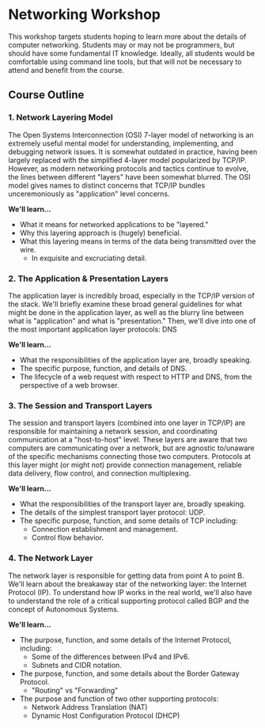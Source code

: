 # Networking Workshop

This workshop targets students hoping to learn more about the details of computer networking. Students may or may not be programmers, but should have some fundamental IT knowledge. Ideally, all students would be comfortable using command line tools, but that will not be necessary to attend and benefit from the course.

## Course Outline

### 1. Network Layering Model

The Open Systems Interconnection (OSI) 7-layer model of networking is an extremely useful mental model for understanding, implementing, and debugging network issues. It is somewhat outdated in practice, having been largely replaced with the simplified 4-layer model popularized by TCP/IP. However, as modern networking protocols and tactics continue to evolve, the lines between different "layers" have been somewhat blurred. The OSI model gives names to distinct concerns that TCP/IP bundles unceremoniously as "application" level concerns.

**We'll learn...**

* What it means for networked applications to be "layered."
* Why this layering approach is (hugely) beneficial.
* What this layering means in terms of the data being transmitted over the wire.
    * In exquisite and excruciating detail.

### 2. The Application & Presentation Layers

The application layer is incredibly broad, especially in the TCP/IP version of the stack. We'll briefly examine these broad general guidelines for what might be done in the application layer, as well as the blurry line between what is "application" and what is "presentation." Then, we'll dive into one of the most important application layer protocols: DNS

**We'll learn...**

* What the responsibilities of the application layer are, broadly speaking.
* The specific purpose, function, and details of DNS.
* The lifecycle of a web request with respect to HTTP and DNS, from the perspective of a web browser.

### 3. The Session and Transport Layers

The session and transport layers (combined into one layer in TCP/IP) are responsible for maintaining a network session, and coordinating communication at a "host-to-host" level. These layers are aware that two computers are communicating over a network, but are agnostic to/unaware of the specific mechanisms connecting those two computers. Protocols at this layer might (or might not) provide connection management, reliable data delivery, flow control, and connection multiplexing.

**We'll learn...**

* What the responsibilities of the transport layer are, broadly speaking.
* The details of the simplest transport layer protocol: UDP.
* The specific purpose, function, and some details of TCP including:
    * Connection establishment and management.
    * Control flow behavior.

### 4. The Network Layer

The network layer is responsible for getting data from point A to point B. We'll learn about the breakaway star of the networking layer: the Internet Protocol (IP). To understand how IP works in the real world, we'll also have to understand the role of a critical supporting protocol called BGP and the concept of Autonomous Systems.

**We'll learn...**

* The purpose, function, and some details of the Internet Protocol, including:
    * Some of the differences between IPv4 and IPv6.
    * Subnets and CIDR notation.
* The purpose, function, and some details about the Border Gateway Protocol.
    * "Routing" vs "Forwarding"
* The purpose and function of two other supporting protocols:
    * Network Address Translation (NAT)
    * Dynamic Host Configuration Protocol (DHCP)
